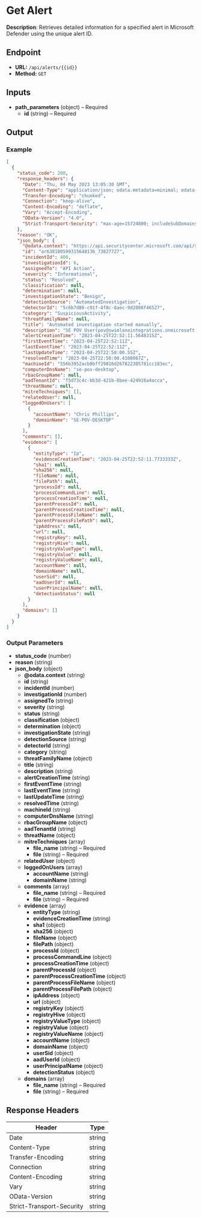 # Get Alert

**Description**: Retrieves detailed information for a specified alert in Microsoft Defender using the unique alert ID.

## Endpoint

- **URL:** `/api/alerts/{{id}}`
- **Method:** `GET`
## Inputs

- **path_parameters** (object) – Required
  - **id** (string) – Required
## Output

### Example

```json
[
  {
    "status_code": 200,
    "response_headers": {
      "Date": "Thu, 04 May 2023 13:05:30 GMT",
      "Content-Type": "application/json; odata.metadata=minimal; odata.streaming=true; charset=utf-8",
      "Transfer-Encoding": "chunked",
      "Connection": "keep-alive",
      "Content-Encoding": "deflate",
      "Vary": "Accept-Encoding",
      "OData-Version": "4.0",
      "Strict-Transport-Security": "max-age=15724800; includeSubDomains"
    },
    "reason": "OK",
    "json_body": {
      "@odata.context": "https://api.securitycenter.microsoft.com/api/$metadata#Alerts/$entity",
      "id": "ar638180599315648136_73827727",
      "incidentId": 400,
      "investigationId": 6,
      "assignedTo": "API Action",
      "severity": "Informational",
      "status": "Resolved",
      "classification": null,
      "determination": null,
      "investigationState": "Benign",
      "detectionSource": "AutomatedInvestigation",
      "detectorId": "5c6b7d86-c91f-4f8c-8aec-9d2086f46527",
      "category": "SuspiciousActivity",
      "threatFamilyName": null,
      "title": "Automated investigation started manually",
      "description": "SE POV User(pov@swimlaneintegrations.onmicrosoft.com) initiated an Automated investigation on se-pov-desktop.\n    The investigation automatically identifies and reviews threat artifacts for possible remediation.",
      "alertCreationTime": "2023-04-25T22:52:11.5648315Z",
      "firstEventTime": "2023-04-25T22:52:11Z",
      "lastEventTime": "2023-04-25T22:52:11Z",
      "lastUpdateTime": "2023-04-25T22:58:00.55Z",
      "resolvedTime": "2023-04-25T22:58:00.4108067Z",
      "machineId": "556b3952acb0bff29816d267822305781cc183ec",
      "computerDnsName": "se-pov-desktop",
      "rbacGroupName": null,
      "aadTenantId": "f5d73c4c-bb3d-421b-8bee-424916a4acca",
      "threatName": null,
      "mitreTechniques": [],
      "relatedUser": null,
      "loggedOnUsers": [
        {
          "accountName": "Chris Phillips",
          "domainName": "SE-POV-DESKTOP"
        }
      ],
      "comments": [],
      "evidence": [
        {
          "entityType": "Ip",
          "evidenceCreationTime": "2023-04-25T22:52:11.7733333Z",
          "sha1": null,
          "sha256": null,
          "fileName": null,
          "filePath": null,
          "processId": null,
          "processCommandLine": null,
          "processCreationTime": null,
          "parentProcessId": null,
          "parentProcessCreationTime": null,
          "parentProcessFileName": null,
          "parentProcessFilePath": null,
          "ipAddress": null,
          "url": null,
          "registryKey": null,
          "registryHive": null,
          "registryValueType": null,
          "registryValue": null,
          "registryValueName": null,
          "accountName": null,
          "domainName": null,
          "userSid": null,
          "aadUserId": null,
          "userPrincipalName": null,
          "detectionStatus": null
        }
      ],
      "domains": []
    }
  }
]
```
### Output Parameters

- **status_code** (number)
- **reason** (string)
- **json_body** (object)
  - **@odata.context** (string)
  - **id** (string)
  - **incidentId** (number)
  - **investigationId** (number)
  - **assignedTo** (string)
  - **severity** (string)
  - **status** (string)
  - **classification** (object)
  - **determination** (object)
  - **investigationState** (string)
  - **detectionSource** (string)
  - **detectorId** (string)
  - **category** (string)
  - **threatFamilyName** (object)
  - **title** (string)
  - **description** (string)
  - **alertCreationTime** (string)
  - **firstEventTime** (string)
  - **lastEventTime** (string)
  - **lastUpdateTime** (string)
  - **resolvedTime** (string)
  - **machineId** (string)
  - **computerDnsName** (string)
  - **rbacGroupName** (object)
  - **aadTenantId** (string)
  - **threatName** (object)
  - **mitreTechniques** (array)
    - **file_name** (string) – Required
    - **file** (string) – Required
  - **relatedUser** (object)
  - **loggedOnUsers** (array)
    - **accountName** (string)
    - **domainName** (string)
  - **comments** (array)
    - **file_name** (string) – Required
    - **file** (string) – Required
  - **evidence** (array)
    - **entityType** (string)
    - **evidenceCreationTime** (string)
    - **sha1** (object)
    - **sha256** (object)
    - **fileName** (object)
    - **filePath** (object)
    - **processId** (object)
    - **processCommandLine** (object)
    - **processCreationTime** (object)
    - **parentProcessId** (object)
    - **parentProcessCreationTime** (object)
    - **parentProcessFileName** (object)
    - **parentProcessFilePath** (object)
    - **ipAddress** (object)
    - **url** (object)
    - **registryKey** (object)
    - **registryHive** (object)
    - **registryValueType** (object)
    - **registryValue** (object)
    - **registryValueName** (object)
    - **accountName** (object)
    - **domainName** (object)
    - **userSid** (object)
    - **aadUserId** (object)
    - **userPrincipalName** (object)
    - **detectionStatus** (object)
  - **domains** (array)
    - **file_name** (string) – Required
    - **file** (string) – Required
## Response Headers

| Header | Type |
|--------|------|
| Date | string |
| Content-Type | string |
| Transfer-Encoding | string |
| Connection | string |
| Content-Encoding | string |
| Vary | string |
| OData-Version | string |
| Strict-Transport-Security | string |